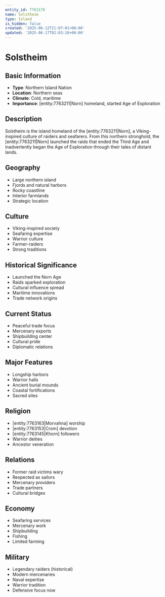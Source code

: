 ```yaml
---
entity_id: 7763178
name: Solstheim
type: Island
is_hidden: false
created: '2025-06-12T21:07:01+00:00'
updated: '2025-06-17T02:03:18+00:00'
---
```


# Solstheim

## Basic Information

- **Type**: Northern Island Nation
- **Location**: Northern seas
- **Climate**: Cold, maritime
- **Importance**: [entity:7763211|Norn] homeland, started Age of Exploration

## Description

Solstheim is the island homeland of the [entity:7763211|Norn], a Viking-inspired culture of raiders and seafarers. From this northern stronghold, the [entity:7763211|Norn] launched the raids that ended the Third Age and inadvertently began the Age of Exploration through their tales of distant lands.

## Geography

- Large northern island
- Fjords and natural harbors
- Rocky coastline
- Interior farmlands
- Strategic location

## Culture

- Viking-inspired society
- Seafaring expertise
- Warrior culture
- Farmer-raiders
- Strong traditions

## Historical Significance

- Launched the Norn Age
- Raids sparked exploration
- Cultural influence spread
- Maritime innovations
- Trade network origins

## Current Status

- Peaceful trade focus
- Mercenary exports
- Shipbuilding center
- Cultural pride
- Diplomatic relations

## Major Features

- Longship harbors
- Warrior halls
- Ancient burial mounds
- Coastal fortifications
- Sacred sites

## Religion

- [entity:7763163|Morvahna] worship
- [entity:7763153|Crom] devotion
- [entity:7763145|Khorn] followers
- Warrior deities
- Ancestor veneration

## Relations

- Former raid victims wary
- Respected as sailors
- Mercenary providers
- Trade partners
- Cultural bridges

## Economy

- Seafaring services
- Mercenary work
- Shipbuilding
- Fishing
- Limited farming

## Military

- Legendary raiders (historical)
- Modern mercenaries
- Naval expertise
- Warrior tradition
- Defensive focus now